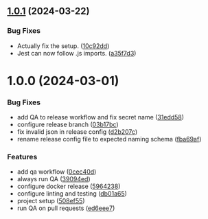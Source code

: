 ## [1.0.1](https://github.com/yeldiRium/obsidian-helper/compare/1.0.0...1.0.1) (2024-03-22)


### Bug Fixes

* Actually fix the setup. ([10c92dd](https://github.com/yeldiRium/obsidian-helper/commit/10c92dd0303aeb08dcbe81528c0976e4b4f2ea71))
* Jest can now follow .js imports. ([a35f7d3](https://github.com/yeldiRium/obsidian-helper/commit/a35f7d3a468612eec62e9bb1a9ca8891e58e5048))

# 1.0.0 (2024-03-01)


### Bug Fixes

* add QA to release workflow and fix secret name ([31edd58](https://github.com/yeldiRium/obsidian-helper/commit/31edd58e6189170ed7c5130b18c41381f9ee5561))
* configure release branch ([03b17bc](https://github.com/yeldiRium/obsidian-helper/commit/03b17bc480e458437c53ec4024001b4de65dd152))
* fix invalid json in release config ([d2b207c](https://github.com/yeldiRium/obsidian-helper/commit/d2b207c6c6b4410fb57417b79ff77254a09f16f7))
* rename release config file to expected naming schema ([fba69af](https://github.com/yeldiRium/obsidian-helper/commit/fba69affdbb9cdc8ecda368d359cafdda8797940))


### Features

* add qa workflow ([0cec40d](https://github.com/yeldiRium/obsidian-helper/commit/0cec40d492de7bc0bbae276a9ebbca6cedd63ea6))
* always run QA ([39094ed](https://github.com/yeldiRium/obsidian-helper/commit/39094eda74937977fb7a29e982a0618e7102501d))
* configure docker release ([5964238](https://github.com/yeldiRium/obsidian-helper/commit/5964238ce3b819dc7a89717b1b9f714e8b28d012))
* configure linting and testing ([db01a65](https://github.com/yeldiRium/obsidian-helper/commit/db01a6503a7df924727835faabf5c42b6998581c))
* project setup ([508ef55](https://github.com/yeldiRium/obsidian-helper/commit/508ef55b25337e772ae2466ca8bb4d851d863b24))
* run QA on pull requests ([ed6eee7](https://github.com/yeldiRium/obsidian-helper/commit/ed6eee7c2d6d3dada3b17472ae7517f84a558f8b))
